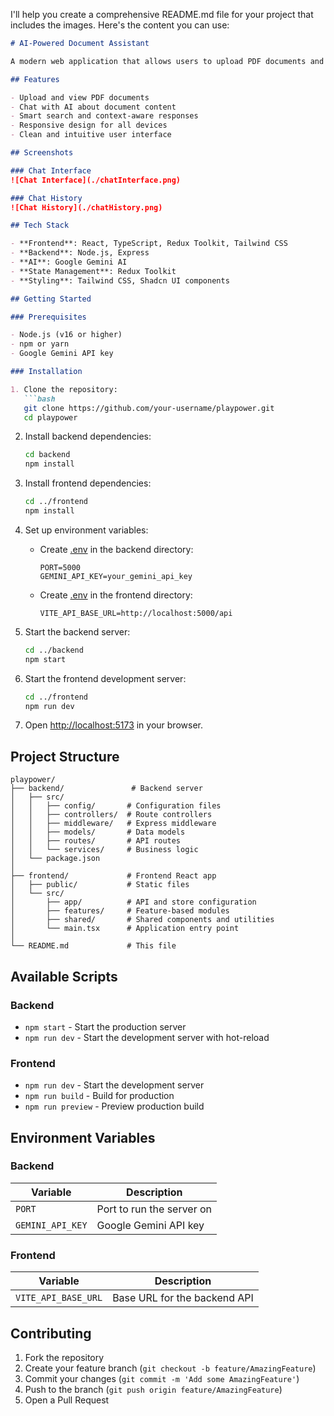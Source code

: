 I'll help you create a comprehensive README.md file for your project that includes the images. Here's the content you can use:

```markdown
# AI-Powered Document Assistant

A modern web application that allows users to upload PDF documents and interact with them using AI-powered chat.

## Features

- Upload and view PDF documents
- Chat with AI about document content
- Smart search and context-aware responses
- Responsive design for all devices
- Clean and intuitive user interface

## Screenshots

### Chat Interface
![Chat Interface](./chatInterface.png)

### Chat History
![Chat History](./chatHistory.png)

## Tech Stack

- **Frontend**: React, TypeScript, Redux Toolkit, Tailwind CSS
- **Backend**: Node.js, Express
- **AI**: Google Gemini AI
- **State Management**: Redux Toolkit
- **Styling**: Tailwind CSS, Shadcn UI components

## Getting Started

### Prerequisites

- Node.js (v16 or higher)
- npm or yarn
- Google Gemini API key

### Installation

1. Clone the repository:
   ```bash
   git clone https://github.com/your-username/playpower.git
   cd playpower
   ```

2. Install backend dependencies:
   ```bash
   cd backend
   npm install
   ```

3. Install frontend dependencies:
   ```bash
   cd ../frontend
   npm install
   ```

4. Set up environment variables:
   - Create [.env](cci:7://file:///c:/Users/admin/Desktop/Interview%20Preparation%20Resources/frontend/assessment/playpower/frontend/.env:0:0-0:0) in the backend directory:
     ```
     PORT=5000
     GEMINI_API_KEY=your_gemini_api_key
     ```
   - Create [.env](cci:7://file:///c:/Users/admin/Desktop/Interview%20Preparation%20Resources/frontend/assessment/playpower/frontend/.env:0:0-0:0) in the frontend directory:
     ```
     VITE_API_BASE_URL=http://localhost:5000/api
     ```

5. Start the backend server:
   ```bash
   cd ../backend
   npm start
   ```

6. Start the frontend development server:
   ```bash
   cd ../frontend
   npm run dev
   ```

7. Open [http://localhost:5173](http://localhost:5173) in your browser.

## Project Structure

```
playpower/
├── backend/               # Backend server
│   ├── src/
│   │   ├── config/       # Configuration files
│   │   ├── controllers/  # Route controllers
│   │   ├── middleware/   # Express middleware
│   │   ├── models/       # Data models
│   │   ├── routes/       # API routes
│   │   └── services/     # Business logic
│   └── package.json
│
├── frontend/             # Frontend React app
│   ├── public/           # Static files
│   └── src/
│       ├── app/          # API and store configuration
│       ├── features/     # Feature-based modules
│       ├── shared/       # Shared components and utilities
│       └── main.tsx      # Application entry point
│
└── README.md             # This file
```

## Available Scripts

### Backend
- `npm start` - Start the production server
- `npm run dev` - Start the development server with hot-reload

### Frontend
- `npm run dev` - Start the development server
- `npm run build` - Build for production
- `npm run preview` - Preview production build

## Environment Variables

### Backend
| Variable | Description |
|----------|-------------|
| `PORT` | Port to run the server on |
| `GEMINI_API_KEY` | Google Gemini API key |

### Frontend
| Variable | Description |
|----------|-------------|
| `VITE_API_BASE_URL` | Base URL for the backend API |

## Contributing

1. Fork the repository
2. Create your feature branch (`git checkout -b feature/AmazingFeature`)
3. Commit your changes (`git commit -m 'Add some AmazingFeature'`)
4. Push to the branch (`git push origin feature/AmazingFeature`)
5. Open a Pull Request


```
